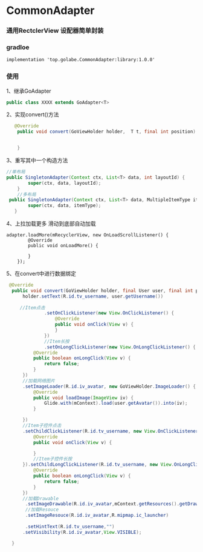 # CommonAdapter
### 通用RectclerView 设配器简单封装
###  gradloe  
```xml
implementation 'top.golabe.CommonAdapter:library:1.0.0'
```
### 使用  
1、继承GoAdapter
```java
public class XXXX extends GoAdapter<T> 
```

2、实现convert()方法
```java
   @Override
    public void convert(GoViewHolder holder,  T t, final int position) {


    }
```
3、重写其中一个构造方法
```java
//单布局
public SingletonAdapter(Context ctx, List<T> data, int layoutId) {
        super(ctx, data, layoutId);
    }
    //多布局
 public SingletonAdapter(Context ctx, List<T> data, MultipleItemType itemType) {
        super(ctx, data, itemType);
   }

```
 4、上拉加载更多 滑动到底部自动加载
 
    adapter.loadMore(mRecyclerView, new OnLoadScrollListener() {
            @Override
            public void onLoadMore() {
              
            }
        });
        
  5、在convert中进行数据绑定
  ```java
   @Override
    public void convert(GoViewHolder holder, final User user, final int position) {
        holder.setText(R.id.tv_username, user.getUsername())
        
       //Item点击
                .setOnClickListener(new View.OnClickListener() {
                    @Override
                    public void onClick(View v) {
                    }
                })
                //Item长按
                .setOnLongClickListener(new View.OnLongClickListener() {
            @Override
            public boolean onLongClick(View v) {
                return false;
            }
        })
        //加载网络图片
        .setImageLoader(R.id.iv_avatar, new GoViewHolder.ImageLoader() {
            @Override
            public void loadImage(ImageView iv) {
                Glide.with(mContext).load(user.getAvatar()).into(iv);
            }

        })
        //Item子控件点击
        .setChildClickListener(R.id.tv_username, new View.OnClickListener() {
            @Override
            public void onClick(View v) {

            }
            //Item子控件长按
        }).setChildLongClickListener(R.id.tv_username, new View.OnLongClickListener() {
            @Override
            public boolean onLongClick(View v) {
                return false;
            }
        })
        //加载Drawable
         .setImageDrawable(R.id.iv_avatar,mContext.getResources().getDrawable(R.mipmap.ic_launcher))
         //加载Resouce
         .setImageResouce(R.id.iv_avatar,R.mipmap.ic_launcher)
        
         .setHintText(R.id.tv_username,"")
        .setVisibility(R.id.iv_avatar,View.VISIBLE);

    }
  ```
